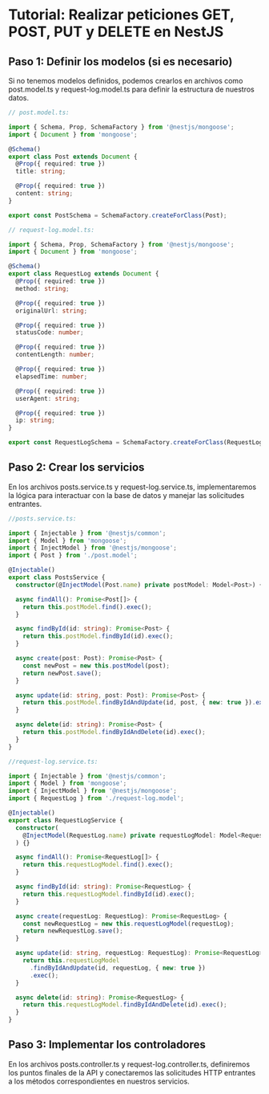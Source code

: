 # Tutorial: Realizar peticiones GET, POST, PUT y DELETE en NestJS

## Paso 1: Definir los modelos (si es necesario)

Si no tenemos modelos definidos, podemos crearlos en archivos como post.model.ts y request-log.model.ts para definir la estructura de nuestros datos.

```ts
// post.model.ts:

import { Schema, Prop, SchemaFactory } from '@nestjs/mongoose';
import { Document } from 'mongoose';

@Schema()
export class Post extends Document {
  @Prop({ required: true })
  title: string;

  @Prop({ required: true })
  content: string;
}

export const PostSchema = SchemaFactory.createForClass(Post);
```

```ts
// request-log.model.ts:

import { Schema, Prop, SchemaFactory } from '@nestjs/mongoose';
import { Document } from 'mongoose';

@Schema()
export class RequestLog extends Document {
  @Prop({ required: true })
  method: string;

  @Prop({ required: true })
  originalUrl: string;

  @Prop({ required: true })
  statusCode: number;

  @Prop({ required: true })
  contentLength: number;

  @Prop({ required: true })
  elapsedTime: number;

  @Prop({ required: true })
  userAgent: string;

  @Prop({ required: true })
  ip: string;
}

export const RequestLogSchema = SchemaFactory.createForClass(RequestLog);
```

## Paso 2: Crear los servicios

En los archivos posts.service.ts y request-log.service.ts, implementaremos la lógica para interactuar con la base de datos y manejar las solicitudes entrantes.

```ts
//posts.service.ts:

import { Injectable } from '@nestjs/common';
import { Model } from 'mongoose';
import { InjectModel } from '@nestjs/mongoose';
import { Post } from './post.model';

@Injectable()
export class PostsService {
  constructor(@InjectModel(Post.name) private postModel: Model<Post>) {}

  async findAll(): Promise<Post[]> {
    return this.postModel.find().exec();
  }

  async findById(id: string): Promise<Post> {
    return this.postModel.findById(id).exec();
  }

  async create(post: Post): Promise<Post> {
    const newPost = new this.postModel(post);
    return newPost.save();
  }

  async update(id: string, post: Post): Promise<Post> {
    return this.postModel.findByIdAndUpdate(id, post, { new: true }).exec();
  }

  async delete(id: string): Promise<Post> {
    return this.postModel.findByIdAndDelete(id).exec();
  }
}
```

```ts
//request-log.service.ts:

import { Injectable } from '@nestjs/common';
import { Model } from 'mongoose';
import { InjectModel } from '@nestjs/mongoose';
import { RequestLog } from './request-log.model';

@Injectable()
export class RequestLogService {
  constructor(
    @InjectModel(RequestLog.name) private requestLogModel: Model<RequestLog>,
  ) {}

  async findAll(): Promise<RequestLog[]> {
    return this.requestLogModel.find().exec();
  }

  async findById(id: string): Promise<RequestLog> {
    return this.requestLogModel.findById(id).exec();
  }

  async create(requestLog: RequestLog): Promise<RequestLog> {
    const newRequestLog = new this.requestLogModel(requestLog);
    return newRequestLog.save();
  }

  async update(id: string, requestLog: RequestLog): Promise<RequestLog> {
    return this.requestLogModel
      .findByIdAndUpdate(id, requestLog, { new: true })
      .exec();
  }

  async delete(id: string): Promise<RequestLog> {
    return this.requestLogModel.findByIdAndDelete(id).exec();
  }
}
```

## Paso 3: Implementar los controladores

En los archivos posts.controller.ts y request-log.controller.ts, definiremos los puntos finales de la API y conectaremos las solicitudes HTTP entrantes a los métodos correspondientes en nuestros servicios.
